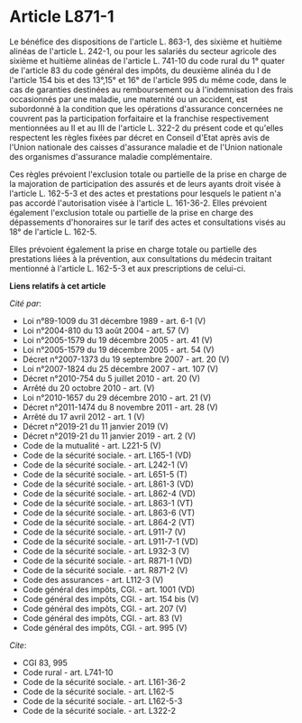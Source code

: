 # Article L871-1

Le bénéfice des dispositions de l'article L. 863-1, des sixième et huitième alinéas de l'article L. 242-1, ou pour les
salariés du secteur agricole des sixième et huitième alinéas de l'article L. 741-10 du code rural du 1° quater de l'article
83 du code général des impôts, du deuxième alinéa du I de l'article 154 bis et des 13°,15° et 16° de l'article 995 du même
code, dans le cas de garanties destinées au remboursement ou à l'indemnisation des frais occasionnés par une maladie, une
maternité ou un accident, est subordonné à la condition que les opérations d'assurance concernées ne couvrent pas la
participation forfaitaire et la franchise respectivement mentionnées au II et au III de l'article L. 322-2 du présent code et
qu'elles respectent les règles fixées par décret en Conseil d'Etat après avis de l'Union nationale des caisses d'assurance
maladie et de l'Union nationale des organismes d'assurance maladie complémentaire. 

Ces règles prévoient l'exclusion totale ou partielle de la prise en charge de la majoration de participation des assurés et
de leurs ayants droit visée à l'article L. 162-5-3 et des actes et prestations pour lesquels le patient n'a pas accordé
l'autorisation visée à l'article L. 161-36-2. Elles prévoient également l'exclusion totale ou partielle de la prise en charge
des dépassements d'honoraires sur le tarif des actes et consultations visés au 18° de l'article L. 162-5. 

Elles prévoient également la prise en charge totale ou partielle des prestations liées à la prévention, aux consultations du
médecin traitant mentionné à l'article L. 162-5-3 et aux prescriptions de celui-ci.

**Liens relatifs à cet article**

_Cité par_:

  - Loi n°89-1009 du 31 décembre 1989 - art. 6-1 (V)
  - Loi n°2004-810 du 13 août 2004 - art. 57 (V)
  - Loi n°2005-1579 du 19 décembre 2005 - art. 41 (V)
  - Loi n°2005-1579 du 19 décembre 2005 - art. 54 (V)
  - Décret n°2007-1373 du 19 septembre 2007 - art. 20 (V)
  - Loi n°2007-1824 du 25 décembre 2007 - art. 107 (V)
  - Décret n°2010-754 du 5 juillet 2010 - art. 20 (V)
  - Arrêté du 20 octobre 2010 - art. (V)
  - Loi n°2010-1657 du 29 décembre 2010 - art. 21 (V)
  - Décret n°2011-1474 du 8 novembre 2011 - art. 28 (V)
  - Arrêté du 17 avril 2012 - art. 1 (V)
  - Décret n°2019-21 du 11 janvier 2019 (V)
  - Décret n°2019-21 du 11 janvier 2019 - art. 2 (V)
  - Code de la mutualité - art. L221-5 (V)
  - Code de la sécurité sociale. - art. L165-1 (VD)
  - Code de la sécurité sociale. - art. L242-1 (V)
  - Code de la sécurité sociale. - art. L651-5 (T)
  - Code de la sécurité sociale. - art. L861-3 (VD)
  - Code de la sécurité sociale. - art. L862-4 (VD)
  - Code de la sécurité sociale. - art. L863-1 (VT)
  - Code de la sécurité sociale. - art. L863-6 (VT)
  - Code de la sécurité sociale. - art. L864-2 (VT)
  - Code de la sécurité sociale. - art. L911-7 (V)
  - Code de la sécurité sociale. - art. L911-7-1 (VD)
  - Code de la sécurité sociale. - art. L932-3 (V)
  - Code de la sécurité sociale. - art. R871-1 (VD)
  - Code de la sécurité sociale. - art. R871-2 (V)
  - Code des assurances - art. L112-3 (V)
  - Code général des impôts, CGI. - art. 1001 (VD)
  - Code général des impôts, CGI. - art. 154 bis (V)
  - Code général des impôts, CGI. - art. 207 (V)
  - Code général des impôts, CGI. - art. 83 (V)
  - Code général des impôts, CGI. - art. 995 (V)

_Cite_:

  - CGI 83, 995
  - Code rural - art. L741-10
  - Code de la sécurité sociale. - art. L161-36-2
  - Code de la sécurité sociale. - art. L162-5
  - Code de la sécurité sociale. - art. L162-5-3
  - Code de la sécurité sociale. - art. L322-2
